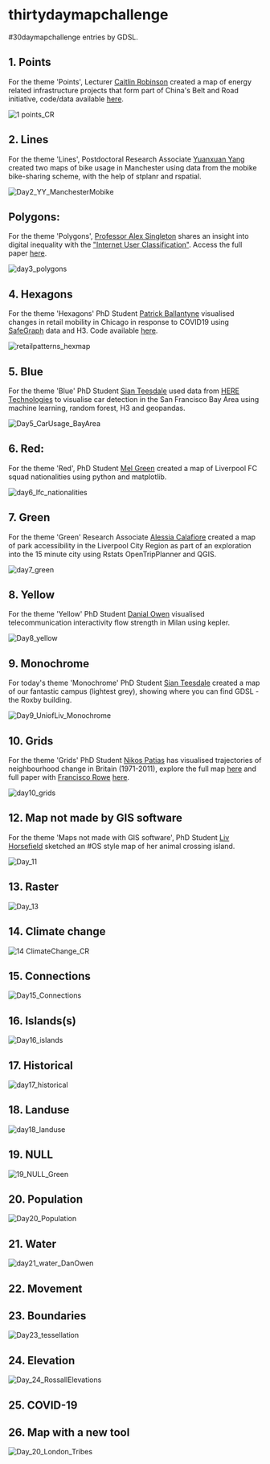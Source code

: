 # thirtydaymapchallenge
#30daymapchallenge entries by GDSL.

## 1. Points
For the theme 'Points', Lecturer [Caitlin Robinson](https://twitter.com/CaitHRobin) created a map of energy related infrastructure projects that form part of China's Belt and Road initiative, code/data available [here](https://github.com/CaitHRobinson/beltandroad).

![1 points_CR](https://user-images.githubusercontent.com/57355504/98963967-2bccc580-2500-11eb-9370-301d3c0f6da2.png)

## 2. Lines
For the theme 'Lines', Postdoctoral Research Associate [Yuanxuan Yang](https://twitter.com/yyuanxuan) created two maps of bike usage in Manchester using data from the mobike bike-sharing scheme, with the help of stplanr and rspatial.

![Day2_YY_ManchesterMobike](https://user-images.githubusercontent.com/57355504/98964357-9ed63c00-2500-11eb-9995-5316a15b7b11.png)

## Polygons:
For the theme 'Polygons', [Professor Alex Singleton](https://twitter.com/alexsingleton) shares an insight into digital inequality with the ["Internet User Classification"](https://tinyurl.com/y4loqbvj). Access the full paper [here](https://tinyurl.com/y2zhv4ma).

![day3_polygons](https://user-images.githubusercontent.com/57355504/98964330-97169780-2500-11eb-903f-29edc9885c40.png)

## 4. Hexagons
For the theme 'Hexagons' PhD Student [Patrick Ballantyne](https://twitter.com/pj_ballantyne) visualised changes in retail mobility in Chicago in response to COVID19 using [SafeGraph](https://twitter.com/SafeGraph) data and H3. Code available [here](https://bit.ly/36ib2ZR).

![retailpatterns_hexmap](https://user-images.githubusercontent.com/57355504/99233429-1fd85080-27eb-11eb-9d48-0810ff9a92fa.gif)

## 5. Blue
For the theme 'Blue' PhD Student [Sian Teesdale](https://twitter.com/SianTeesdale) used data from [HERE Technologies](https://twitter.com/here) to visualise car detection in the San Francisco Bay Area using machine learning, random forest, H3 and geopandas.

![Day5_CarUsage_BayArea](https://user-images.githubusercontent.com/57355504/98964319-92ea7a00-2500-11eb-9624-0e4c7ebd3265.png)

## 6. Red:
For the theme 'Red', PhD Student [Mel Green](https://twitter.com/MelanieGreen_1) created a map of Liverpool FC squad nationalities using python and matplotlib.

![day6_lfc_nationalities](https://user-images.githubusercontent.com/57355504/98964296-8d8d2f80-2500-11eb-8adf-92cae6d9f7b1.png)

## 7. Green
For the theme 'Green' Research Associate [Alessia Calafiore](https://twitter.com/alel_domi) created a map of park accessibility in the Liverpool City Region as part of an exploration into the 15 minute city using Rstats OpenTripPlanner and QGIS.

![day7_green](https://user-images.githubusercontent.com/57355504/98964236-7bab8c80-2500-11eb-913d-7635bfe04070.jpg)

## 8. Yellow
For the theme 'Yellow' PhD Student [Danial Owen](https://twitter.com/DanialOwenCDT) visualised telecommunication interactivity flow strength in Milan using kepler.

![Day8_yellow](https://user-images.githubusercontent.com/57355504/98964446-b8778380-2500-11eb-9840-b171f5ff2311.png)

## 9. Monochrome
For today's theme 'Monochrome' PhD Student [Sian Teesdale](https://twitter.com/SianTeesdale) created a map of our fantastic campus (lightest grey), showing where you can find GDSL - the Roxby building.

![Day9_UniofLiv_Monochrome](https://user-images.githubusercontent.com/57355504/98964421-b01f4880-2500-11eb-8a8f-c4dc893d6984.png)

## 10. Grids
For the theme 'Grids' PhD Student [Nikos Patias](https://twitter.com/pat_nikos) has visualised trajectories of neighbourhood change in Britain (1971-2011), explore the full map [here](https://bit.ly/2KHqq6N) and full paper with [Francisco Rowe](https://twitter.com/Fcorowe) [here](https://bit.ly/3lgZhZD).

![day10_grids](https://user-images.githubusercontent.com/57355504/98964407-aac1fe00-2500-11eb-819d-ccf1c467d99c.png)

## 12. Map not made by GIS software
For the theme 'Maps not made with GIS software', PhD Student [Liv Horsefield](https://twitter.com/OliviaJH) sketched an #OS style map of her animal crossing island.

![Day_11](https://user-images.githubusercontent.com/57355504/98964675-03919680-2501-11eb-8712-9f6a1ac1a7f1.jpg)

## 13. Raster

![Day_13](https://user-images.githubusercontent.com/57355504/100613360-51353e00-330c-11eb-95d5-1cb7bf5b5e52.jpg)

## 14. Climate change

![14 ClimateChange_CR](https://user-images.githubusercontent.com/57355504/100613074-dbc96d80-330b-11eb-9074-927288b3a28d.png)

## 15. Connections

![Day15_Connections](https://user-images.githubusercontent.com/57355504/100613082-de2bc780-330b-11eb-8be6-5b60082f5872.png)

## 16. Islands(s)

![Day16_islands](https://user-images.githubusercontent.com/57355504/100613087-df5cf480-330b-11eb-8a96-a3f67321f6c1.gif)

## 17. Historical

![day17_historical](https://user-images.githubusercontent.com/57355504/100613091-e08e2180-330b-11eb-91c2-690f95e0b3db.png)

## 18. Landuse

![day18_landuse](https://user-images.githubusercontent.com/57355504/100613097-e257e500-330b-11eb-8112-da04cf7b4e64.png)

## 19. NULL

![19_NULL_Green](https://user-images.githubusercontent.com/57355504/100613111-e552d580-330b-11eb-8f24-03cad580cec9.jpeg)

## 20. Population

![Day20_Population](https://user-images.githubusercontent.com/57355504/100613115-e6840280-330b-11eb-90a4-d8a3f8656a02.png)

## 21. Water

![day21_water_DanOwen](https://user-images.githubusercontent.com/57355504/100613118-e71c9900-330b-11eb-899a-9ea453b6e6c7.png)

## 22. Movement

## 23. Boundaries

![Day23_tessellation](https://user-images.githubusercontent.com/57355504/100613120-e8e65c80-330b-11eb-84c8-0a9aeac15fd8.gif)

## 24. Elevation

![Day_24_RossallElevations](https://user-images.githubusercontent.com/57355504/100613125-eab02000-330b-11eb-94d6-c9a8b8491285.gif)

## 25. COVID-19

## 26. Map with a new tool
![Day_20_London_Tribes](https://user-images.githubusercontent.com/57355504/100613136-ef74d400-330b-11eb-8cc5-5e5949444141.png)

